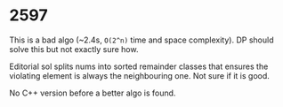 # 2597

This is a bad algo (~2.4s, `O(2^n)` time and space complexity). DP should solve this but not exactly sure how.

Editorial sol splits nums into sorted remainder classes that ensures the violating element is always the neighbouring one. Not sure if it is good.

No C++ version before a better algo is found.

